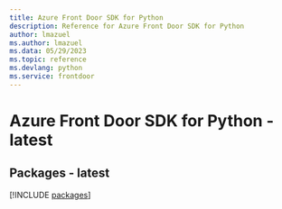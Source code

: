 ```yaml
---
title: Azure Front Door SDK for Python
description: Reference for Azure Front Door SDK for Python
author: lmazuel
ms.author: lmazuel
ms.data: 05/29/2023
ms.topic: reference
ms.devlang: python
ms.service: frontdoor
---
```

# Azure Front Door SDK for Python - latest
## Packages - latest
[!INCLUDE [packages](front-door-index.md)]